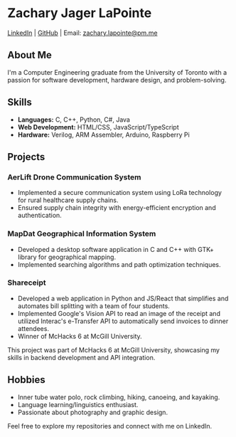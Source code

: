 # Zachary Jager LaPointe

[LinkedIn](https://www.linkedin.com/in/zachary-jager-lapointe/) | [GitHub](https://github.com/zbotpoint) | Email: zachary.lapointe@pm.me

## About Me

I'm a Computer Engineering graduate from the University of Toronto with a passion for software development, hardware design, and problem-solving. 

## Skills

- **Languages:** C, C++, Python, C#, Java
- **Web Development:** HTML/CSS, JavaScript/TypeScript
- **Hardware:** Verilog, ARM Assembler, Arduino, Raspberry Pi

## Projects

### AerLift Drone Communication System

- Implemented a secure communication system using LoRa technology for rural healthcare supply chains.
- Ensured supply chain integrity with energy-efficient encryption and authentication.

### MapDat Geographical Information System

- Developed a desktop software application in C and C++ with GTK+ library for geographical mapping.
- Implemented searching algorithms and path optimization techniques.

### Shareceipt

- Developed a web application in Python and JS/React that simplifies and automates bill splitting with a team of four students.
- Implemented Google's Vision API to read an image of the receipt and utilized Interac's e-Transfer API to automatically send invoices to dinner attendees.
- Winner of McHacks 6 at McGill University.

This project was part of McHacks 6 at McGill University, showcasing my skills in backend development and API integration.

## Hobbies

- Inner tube water polo, rock climbing, hiking, canoeing, and kayaking.
- Language learning/linguistics enthusiast.
- Passionate about photography and graphic design.

Feel free to explore my repositories and connect with me on LinkedIn.
